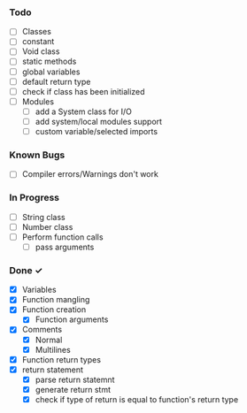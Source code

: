 ### Todo

- [ ] Classes
- [ ] constant
- [ ] Void class
- [ ] static methods
- [ ] global variables
- [ ] default return type
- [ ] check if class has been initialized
- [ ] Modules
    - [ ] add a System class for I/O
    - [ ] add system/local modules support
    - [ ] custom variable/selected imports

### Known Bugs

- [ ] Compiler errors/Warnings don't work

### In Progress

- [ ] String class
- [ ] Number class
- [ ] Perform function calls
    - [ ] pass arguments

### Done ✓

- [x] Variables
- [x] Function mangling
- [x] Function creation
    - [x] Function arguments
- [x] Comments
    - [x] Normal
    - [x] Multilines
- [x] Function return types
- [x] return statement
    - [x] parse return statemnt
    - [x] generate return stmt
    - [x] check if type of return is equal to function's return type